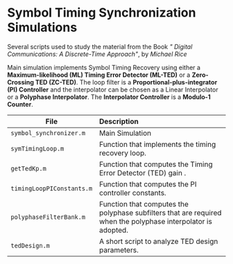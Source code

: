 # Symbol Timing Synchronization Simulations

Several scripts used to study the material from the Book *" Digital Communications: A Discrete-Time Approach"*, by *Michael Rice*

Main simulation implements Symbol Timing Recovery using either a
**Maximum-likelihood (ML) Timing Error Detector (ML-TED)** or a **Zero-Crossing
TED (ZC-TED)**. The loop filter is a **Proportional-plus-integrator (PI)
Controller** and the interpolator can be chosen as a Linear Interpolator or a
**Polyphase Interpolator**. The **Interpolator Controller** is a **Modulo-1
Counter**.

| File        | Description         |
| ------------- |:--------------|
| `symbol_synchronizer.m`     | Main Simulation |
| `symTimingLoop.m`     | Function that implements the timing recovery loop. |
| `getTedKp.m`     | Function that computes the Timing Error Detector (TED) gain . |
| `timingLoopPIConstants.m`     | Function that computes the PI controller constants. |
| `polyphaseFilterBank.m`     | Function that computes the polyphase subfilters that are required when the polyphase interpolator is adopted. |
| `tedDesign.m`     | A short script to analyze TED design parameters. |